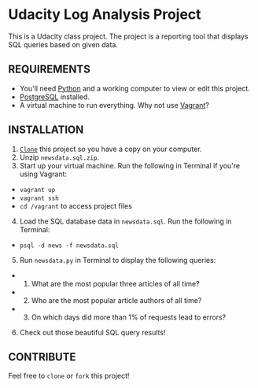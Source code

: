 # Udacity Log Analysis Project

This is a Udacity class project. The project is a reporting tool that displays SQL queries based on given data.

## REQUIREMENTS

* You'll need [Python](https://www.python.org/) and a working computer to view or edit this project.
* [PostgreSQL](https://www.postgresql.org/) installed.
* A virtual machine to run everything. Why not use [Vagrant](https://www.vagrantup.com/)?

## INSTALLATION

1. [`Clone`](https://github.com/purwin/Udacity_Log_Analysis.git) this project so you have a copy on your computer.
2. Unzip `newsdata.sql.zip`.
3. Start up your virtual machine. Run the following in Terminal if you're using Vagrant:
* `vagrant up`
* `vagrant ssh`
* `cd /vagrant` to access project files
4. Load the SQL database data in `newsdata.sql`. Run the following in Terminal:
* `psql -d news -f newsdata.sql`
5. Run `newsdata.py` in Terminal to display the following queries:
* 1. What are the most popular three articles of all time?
* 2. Who are the most popular article authors of all time?
* 3. On which days did more than 1% of requests lead to errors?
6. Check out those beautiful SQL query results!

## CONTRIBUTE

Feel free to `clone` or `fork` this project!